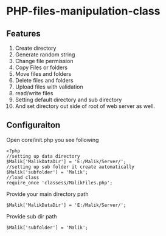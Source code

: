 # PHP-files-manipulation-class
## Features
 1. Create directory 
 2. Generate random string
 3. Change file permission
 4. Copy Files or folders
 5. Move files and folders
 6. Delete files and folders
 7. Upload files with validation
 8. read/write files
 9. Setting default directory and sub directory
 10. And set directory out side of root of web server as well.
## Configuraiton
Open core/init.php you see following

    <?php
    //setting up data directory 
    $Malik['MalikDataDir'] = 'E:/Malik/Server/';
    //setting up sub folder it create automatically
    $Malik['subfolder'] = 'Malik';
    //load class
    require_once 'classess/MalikFiles.php';

Provide your main directory path

    $Malik['MalikDataDir'] = 'E:/Malik/Server/';

Provide sub dir path

    $Malik['subfolder'] = 'Malik';

